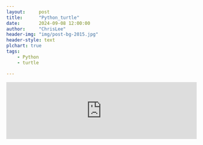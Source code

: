 ```yaml
---
layout:     post
title:      "Python_turtle"
date:       2024-09-08 12:00:00
author:     "ChrisLee"
header-img: "img/post-bg-2015.jpg"
header-style: text
plchart: true
tags:
    - Python
    - turtle

---
```


<iframe 
  id="chart"
  src="https://bc.scratchor.com/python/index.html"
  frameborder="0" 
  scrolling="no" 
  style="width: 100%">
</iframe>
